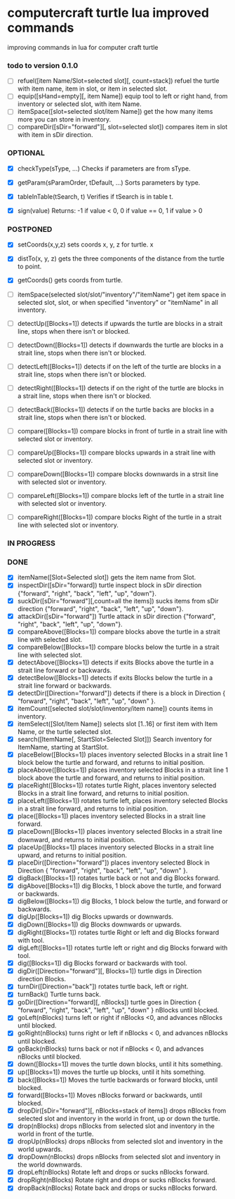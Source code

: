 # computercraft turtle lua improved commands

improving commands in lua for computer craft turtle

### todo to version 0.1.0

- [ ] refuel([item Name/Slot=selected slot][, count=stack]) refuel the turtle with item name, item in slot, or item in selected slot.
- [ ] equip([sHand=empty][, item Name]) equip tool to left or right hand, from inventory or selected slot, with item Name.
- [ ] itemSpace([slot=selected slot/item Name]) get the how many items more you can store in inventory.
- [ ] compareDir([sDir="forward"][, slot=selected slot]) compares item in slot with item in sDir direction.

### OPTIONAL

- [x] checkType(sType, ...) Checks if parameters are from sType.
- [x] getParam(sParamOrder, tDefault, ...) Sorts parameters by type.
- [x] tableInTable(tSearch, t) Verifies if tSearch is in table t.
- [x] sign(value) Returns: -1 if value < 0, 0 if value == 0, 1 if value > 0


### POSTPONED

- [x] setCoords(x,y,z) sets coords x, y, z for turtle. x
- [x] distTo(x, y, z) gets the three components of the distance from the turtle to point.
- [x] getCoords() gets coords from turtle.
- [ ] itemSpace(selected slot/slot/"inventory"/"itemName") get item space in selected slot, slot, or when specified "inventory" or "itemName" in all inventory.
- [ ] detectUp([Blocks=1]) detects if upwards the turtle are blocks in a strait line, stops when there isn't or blocked.
- [ ] detectDown([Blocks=1]) detects if downwards the turtle are blocks in a strait line, stops when there isn't or blocked.
- [ ] detectLeft([Blocks=1]) detects if on the left of the turtle are blocks in a strait line, stops when there isn't or blocked.
- [ ] detectRight([Blocks=1]) detects if on the right of the turtle are blocks in a strait line, stops when there isn't or blocked.
- [ ] detectBack([Blocks=1]) detects if on the turtle backs are blocks in a strait line, stops when there isn't or blocked.
- [ ] compare([Blocks=1]) compare blocks in front of turtle in a strait line with selected slot or inventory.
- [ ] compareUp([Blocks=1]) compare blocks upwards in a strait line with selected slot or inventory.
- [ ] compareDown([Blocks=1]) compare blocks downwards in a strsit line with selected slot or inventory.
- [ ] compareLeft([Blocks=1]) compare blocks left of the turtle in a strait line with selected slot or inventory.
- [ ] compareRight([Blocks=1]) compare blocks Right of the turtle in a strait line with selected slot or inventory.


### IN PROGRESS


### DONE

- [x] itemName([Slot=Selected slot]) gets the item name from Slot.
- [x] inspectDir([sDir="forward]) turtle inspect block in sDir direction {"forward", "right", "back", "left", "up", "down"}.
- [x] suckDir([sDir="forward"][,count=all the items]) sucks items from sDir direction {"forward", "right", "back", "left", "up", "down"}.
- [x] attackDir([sDir="forward"]) Turtle attack in sDir direction {"forward", "right", "back", "left", "up", "down"}.
- [x] compareAbove([Blocks=1]) compare blocks above the turtle in a strait line with selected slot.
- [x] compareBelow([Blocks=1]) compare blocks below the turtle in a strait line with selected slot.
- [x] detectAbove([Blocks=1]) detects if exits Blocks above the turtle in a strait line forward or backwards.
- [x] detectBelow([Blocks=1]) detects if exits Blocks below the turtle in a strait line forward or backwards.
- [x] detectDir([Direction="forward"]) detects if there is a block in Direction { "forward", "right", "back", "left", "up", "down" }.
- [x] itemCount([selected slot/slot/inventory/item name]) counts items in inventory.
- [x] itemSelect([Slot/Item Name]) selects slot [1..16] or first item with Item Name, or the turtle selected slot.
- [x] search([ItemName[, StartSlot=Selected Slot]]) Search inventory for ItemName, starting at StartSlot. 
- [x] placeBelow([Blocks=1]) places inventory selected Blocks in a strait line 1 block below the turtle and forward, and returns to initial position.
- [x] placeAbove([Blocks=1]) places inventory selected Blocks in a strait line 1 block above the turtle and forward, and returns to initial position.
- [x] placeRight([Blocks=1]) rotates turtle Right, places inventory selected Blocks in a strait line forward, and returns to initial position.
- [x] placeLeft([Blocks=1]) rotates turtle left, places inventory selected Blocks in a strait line forward, and returns to initial position.
- [x] place([Blocks=1]) places inventory selected Blocks in a strait line forward.
- [x] placeDown([Blocks=1]) places inventory selected Blocks in a strait line downward, and returns to initial position.
- [x] placeUp([Blocks=1]) places inventory selected Blocks in a strait line upward, and returns to initial position.
- [x] placeDir([Direction="forward"]) places inventory selected Block in Direction { "forward", "right", "back", "left", "up", "down" }.
- [x] digBack([Blocks=1]) rotates turtle back or not and dig Blocks forward.
- [x] digAbove([Blocks=1]) dig Blocks, 1 block above the turtle, and forward or backwards.
- [x] digBelow([Blocks=1]) dig Blocks, 1 block below the turtle, and forward or backwards.
- [x] digUp([Blocks=1]) dig Blocks upwards or downwards.
- [x] digDown([Blocks=1]) dig Blocks downwards or upwards.
- [x] digRight([Blocks=1]) rotates turtle Right or left and dig Blocks forward with tool.
- [X] digLeft([Blocks=1]) rotates turtle left or right and dig Blocks forward with tool.
- [x] dig([Blocks=1]) dig Blocks forward or backwards with tool.
- [x] digDir([Direction="forward"][, Blocks=1]) turtle digs in Direction direction Blocks.
- [X] turnDir([Direction="back"]) rotates turtle back, left or right.
- [x] turnBack() Turtle turns back.
- [x] goDir([Direction="forward][, nBlocks]) turtle goes in Direction { "forward", "right", "back", "left", "up", "down" } nBlocks until blocked.
- [x] goLeft(nBlocks) turns left or  right if nBlocks <0, and advances nBlocks until blocked.
- [x] goRight(nBlocks) turns right or left if nBlocks < 0, and advances nBlocks until blocked.
- [x] goBack(nBlocks) turns back or not if nBlocks < 0, and advances nBlocks until blocked.
- [x] down([Blocks=1]) moves the turtle down blocks, until it hits something.
- [x] up([Blocks=1]) moves the turtle up blocks, until it hits something.
- [x] back([Blocks=1]) Moves the turtle backwards or forward blocks, until blocked.
- [x] forward([Blocks=1]) Moves nBlocks forward or backwards, until blocked.
- [x] dropDir([sDir="forward"][, nBlocks=stack of items]) drops nBlocks from selected slot and inventory in the world in front, up or down the turtle.
- [x] drop(nBlocks) drops nBlocks from selected slot and inventory in the world in front of the turtle.
- [x] dropUp(nBlocks) drops nBlocks from selected slot and inventory in the world upwards.
- [x] dropDown(nBlocks) drops nBlocks from selected slot and inventory in the world downwards.
- [x] dropLeft(nBlocks) Rotate left and drops or sucks nBlocks forward.
- [x] dropRight(nBlocks) Rotate right and drops or sucks nBlocks forward.
- [x] dropBack(nBlocks) Rotate back and drops or sucks nBlocks forward.
